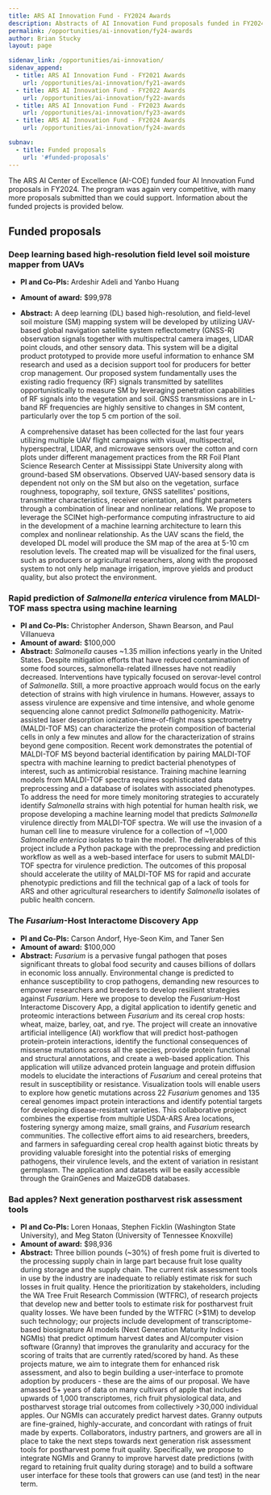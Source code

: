 ```yaml
---
title: ARS AI Innovation Fund - FY2024 Awards
description: Abstracts of AI Innovation Fund proposals funded in FY2024.
permalink: /opportunities/ai-innovation/fy24-awards
author: Brian Stucky 
layout: page

sidenav_link: /opportunities/ai-innovation/
sidenav_append: 
  - title: ARS AI Innovation Fund - FY2021 Awards
    url: /opportunities/ai-innovation/fy21-awards
  - title: ARS AI Innovation Fund - FY2022 Awards
    url: /opportunities/ai-innovation/fy22-awards
  - title: ARS AI Innovation Fund - FY2023 Awards
    url: /opportunities/ai-innovation/fy23-awards
  - title: ARS AI Innovation Fund - FY2024 Awards
    url: /opportunities/ai-innovation/fy24-awards

subnav:
  - title: Funded proposals
    url: '#funded-proposals'
---
```


The ARS AI Center of Excellence (AI-COE) funded four AI Innovation Fund proposals in FY2024.  The program was again very competitive, with many more proposals submitted than we could support.  Information about the funded projects is provided below.

## Funded proposals

### Deep learning based high-resolution field level soil moisture mapper from UAVs

* **PI and Co-PIs:** Ardeshir Adeli and Yanbo Huang
* **Amount of award:** $99,978
* **Abstract:** A deep learning (DL) based high-resolution, and field-level soil moisture (SM) mapping system will be developed by utilizing UAV-based global navigation satellite system reflectometry (GNSS-R) observation signals together with multispectral camera images, LIDAR point clouds, and other sensory data. This system will be a digital product prototyped to provide more useful information to enhance SM research and used as a decision support tool for producers for better crop management. Our proposed system fundamentally uses the existing radio frequency (RF) signals transmitted by satellites opportunistically to measure SM by leveraging penetration capabilities of RF signals into the vegetation and soil. GNSS transmissions are in L-band RF frequencies are highly sensitive to changes in SM content, particularly over the top 5 cm portion of the soil.

  A comprehensive dataset has been collected for the last four years utilizing multiple UAV flight campaigns with visual, multispectral, hyperspectral, LIDAR, and microwave sensors over the cotton and corn plots under different management practices from the RR Foil Plant Science Research Center at Mississippi State University along with ground-based SM observations. Observed UAV-based sensory data is dependent not only on the SM but also on the vegetation, surface roughness, topography, soil texture, GNSS satellites' positions, transmitter characteristics, receiver orientation, and flight parameters through a combination of linear and nonlinear relations. We propose to leverage the SCINet high-performance computing infrastructure to aid in the development of a machine learning architecture to learn this complex and nonlinear relationship. As the UAV scans the field, the developed DL model will produce the SM map of the area at 5-10 cm resolution levels. The created map will be visualized for the final users, such as producers or agricultural researchers, along with the proposed system to not only help manage irrigation, improve yields and product quality, but also protect the environment.


### Rapid prediction of _Salmonella enterica_ virulence from MALDI-TOF mass spectra using machine learning

* **PI and Co-PIs:** Christopher Anderson, Shawn Bearson, and Paul Villanueva
* **Amount of award:** $100,000
* **Abstract:** _Salmonella_ causes ~1.35 million infections yearly in the United States. Despite mitigation efforts that have reduced contamination of some food sources, salmonella-related illnesses have not readily decreased. Interventions have typically focused on serovar-level control of _Salmonella_. Still, a more proactive approach would focus on the early detection of strains with high virulence in humans. However, assays to assess virulence are expensive and time intensive, and whole genome sequencing alone cannot predict _Salmonella_ pathogenicity. Matrix-assisted laser desorption ionization-time-of-flight mass spectrometry (MALDI-TOF MS) can characterize the protein composition of bacterial cells in only a few minutes and allow for the characterization of strains beyond gene composition. Recent work demonstrates the potential of MALDI-TOF MS beyond bacterial identification by pairing MALDI-TOF spectra with machine learning to predict bacterial phenotypes of interest, such as antimicrobial resistance. Training machine learning models from MALDI-TOF spectra requires sophisticated data preprocessing and a database of isolates with associated phenotypes. To address the need for more timely monitoring strategies to accurately identify _Salmonella_ strains with high potential for human health risk, we propose developing a machine learning model that predicts _Salmonella_ virulence directly from MALDI-TOF spectra. We will use the invasion of a human cell line to measure virulence for a collection of ~1,000 _Salmonella enterica_ isolates to train the model. The deliverables of this project include a Python package with the preprocessing and prediction workflow as well as a web-based interface for users to submit MALDI-TOF spectra for virulence prediction. The outcomes of this proposal should accelerate the utility of MALDI-TOF MS for rapid and accurate phenotypic predictions and fill the technical gap of a lack of tools for ARS and other agricultural researchers to identify _Salmonella_ isolates of public health concern.


### The _Fusarium_-Host Interactome Discovery App

* **PI and Co-PIs:** Carson Andorf, Hye-Seon Kim, and Taner Sen
* **Amount of award:** $100,000
* **Abstract:** _Fusarium_ is a pervasive fungal pathogen that poses significant threats to global food security and causes billions of dollars in economic loss annually. Environmental change is predicted to enhance susceptibility to crop pathogens, demanding new resources to empower researchers and breeders to develop resilient strategies against _Fusarium_. Here we propose to develop the _Fusarium_-Host Interactome Discovery App, a digital application to identify genetic and proteomic interactions between _Fusarium_ and its cereal crop hosts: wheat, maize, barley, oat, and rye. The project will create an innovative artificial intelligence (AI) workflow that will predict host-pathogen protein-protein interactions, identify the functional consequences of missense mutations across all the species, provide protein functional and structural annotations, and create a web-based application. This application will utilize advanced protein language and protein diffusion models to elucidate the interactions of _Fusarium_ and cereal proteins that result in susceptibility or resistance. Visualization tools will enable users to explore how genetic mutations across 22 _Fusarium_ genomes and 135 cereal genomes impact protein interactions and identify potential targets for developing disease-resistant varieties. This collaborative project combines the expertise from multiple USDA-ARS Area locations, fostering synergy among maize, small grains, and _Fusarium_ research communities. The collective effort aims to aid researchers, breeders, and farmers in safeguarding cereal crop health against biotic threats by providing valuable foresight into the potential risks of emerging pathogens, their virulence levels, and the extent of variation in resistant germplasm. The application and datasets will be easily accessible through the GrainGenes and MaizeGDB databases.


### Bad apples? Next generation postharvest risk assessment tools

* **PI and Co-PIs:** Loren Honaas, Stephen Ficklin (Washington State University), and Meg Staton (University of Tennessee Knoxville)
* **Amount of award:** $98,936
* **Abstract:** Three billion pounds (~30%) of fresh pome fruit is diverted to the processing supply chain in large part because fruit lose quality during storage and the supply chain. The current risk assessment tools in use by the industry are inadequate to reliably estimate risk for such losses in fruit quality.  Hence the prioritization by stakeholders, including the WA Tree Fruit Research Commission (WTFRC), of research projects that develop new and better tools to estimate risk for postharvest fruit quality losses. We have been funded by the WTFRC (>$1M) to develop such technology; our projects include development of transcriptome-based biosignature AI models (Next Generation Maturity Indices - NGMIs) that predict optimum harvest dates and AI/computer vision software (Granny) that improves the granularity and accuracy for the scoring of traits that are currently rated/scored by hand. As these projects mature, we aim to integrate them for enhanced risk assessment, and also to begin building a user-interface to promote adoption by producers - these are the aims of our proposal.
We have amassed 5+ years of data on many cultivars of apple that includes upwards of 1,000 transcriptomes, rich fruit physiological data, and postharvest storage trial outcomes from collectively >30,000 individual apples. Our NGMIs can accurately predict harvest dates. Granny outputs are fine-grained, highly-accurate, and concordant with ratings of fruit made by experts. Collaborators, industry partners, and growers are all in place to take the next steps towards next generation risk assessment tools for postharvest pome fruit quality.  Specifically, we propose to integrate NGMIs and Granny to improve harvest date predictions (with regard to retaining fruit quality during storage) and to build a software user interface for these tools that growers can use (and test) in the near term.

